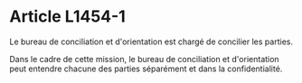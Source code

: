 # Article L1454-1

Le bureau de conciliation et d'orientation est chargé de concilier les parties. 
  
   
Dans le cadre de cette mission, le bureau de conciliation et d'orientation peut entendre chacune des parties séparément et dans la confidentialité.
